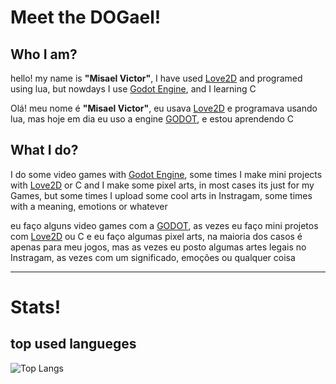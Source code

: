 # Meet the DOGael!

## Who I am?
  hello! my name is **"Misael Victor"**, I have used [Love2D](https://love2d.org/) and programed using lua, but nowdays I use [Godot Engine](https://godotengine.org/), and I learning C
  
  Olá! meu nome é **"Misael Victor"**, eu usava [Love2D](https://love2d.org/) e programava usando lua, mas hoje em dia eu uso a engine [GODOT](https://godotengine.org/), e estou aprendendo C


## What I do?
  I do some video games with [Godot Engine](https://godotengine.org/), some times I make mini projects with [Love2D](https://love2d.org/) or C
  and I make some pixel arts, in most cases its just for my Games, but some times I upload some cool arts in Instragam, some times with a meaning, emotions or whatever
  
  eu faço alguns video games com a [GODOT](https://godotengine.org/), as vezes eu faço mini projetos com [Love2D](https://love2d.org/) ou C
  e eu faço algumas pixel arts, na maioria dos casos é apenas para meu jogos, mas as vezes eu posto algumas artes legais no Instragam, as vezes com um significado, emoções ou qualquer coisa

---

# Stats!


## top used langueges
![Top Langs](https://github-readme-stats.vercel.app/api/top-langs/?username=DOGamedev5&langs_count=2)
